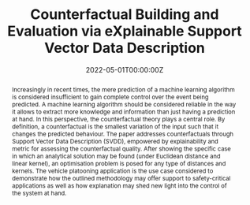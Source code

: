 ---
title: 'Counterfactual Building and Evaluation via eXplainable Support Vector Data Description'

# Authors
# If you created a profile for a user (e.g. the default `admin` user), write the username (folder name) here
# and it will be replaced with their full name and linked to their profile.
authors:
  - admin
  - Marta Lenatti
  - Alessia Paglialonga
  - Maurizio Mongelli

# Author notes (optional)
#author_notes:
#  - 'Equal contribution'
#  - 'Equal contribution'

date: '2022-05-01T00:00:00Z'
doi: '0.1109/ACCESS.2022.3180026'

# Schedule page publish date (NOT publication's date).
publishDate: '2022-05-01T00:00:00Z'

# Publication type.
# Accepts a single type but formatted as a YAML list (for Hugo requirements).
# Enter a publication type from the CSL standard.
publication_types: ['journal']

# Publication name and optional abbreviated publication name.
publication: In *IEEE Acces*
publication_short: In *IEEE*

abstract: Increasingly in recent times, the mere prediction of a machine learning algorithm is considered insufficient to gain complete control over the event being predicted. A machine learning algorithm should be considered reliable in the way it allows to extract more knowledge and information than just having a prediction at hand. In this perspective, the counterfactual theory plays a central role. By definition, a counterfactual is the smallest variation of the input such that it changes the predicted behaviour. The paper addresses counterfactuals through Support Vector Data Description (SVDD), empowered by explainability and metric for assessing the counterfactual quality. After showing the specific case in which an analytical solution may be found (under Euclidean distance and linear kernel), an optimisation problem is posed for any type of distances and kernels. The vehicle platooning application is the use case considered to demonstrate how the outlined methodology may offer support to safety-critical applications as well as how explanation may shed new light into the control of the system at hand.
 
# Summary. An optional shortened abstract.
summary: Construction of counterfactual explanations for SVDD-based binary classification.

#tags:
  #- Misclassification error control

# Display this page in the Featured widget?
featured: true

# Custom links (uncomment lines below)
# links:
# - name: Custom Link
#   url: http://example.org

url_pdf: 'uploads/paperCounterfactual.pdf'
url_code: ''
url_dataset: ''
url_poster: ''
url_project: ''
url_slides: ''
url_source: 'https://ieeexplore.ieee.org/document/9787552'
url_video: ''

# Featured image
# To use, add an image named `featured.jpg/png` to your page's folder.
image:
  caption: ''
  focal_point: ''
  preview_only: false

# Associated Projects (optional).
#   Associate this publication with one or more of your projects.
#   Simply enter your project's folder or file name without extension.
#   E.g. `internal-project` references `content/project/internal-project/index.md`.
#   Otherwise, set `projects: []`.
projects:
  - Safe ML

# Slides (optional).
#   Associate this publication with Markdown slides.
#   Simply enter your slide deck's filename without extension.
#   E.g. `slides: "example"` references `content/slides/example/index.md`.
#   Otherwise, set `slides: ""`.
slides: ""
---